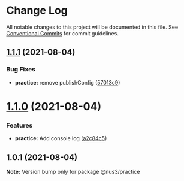 # Change Log

All notable changes to this project will be documented in this file.
See [Conventional Commits](https://conventionalcommits.org) for commit guidelines.

## [1.1.1](https://yota-hada-github/yota-hada/p-npm-package/compare/@nus3/practice@1.1.0...@nus3/practice@1.1.1) (2021-08-04)


### Bug Fixes

* **practice:** remove publishConfig ([57013c9](https://yota-hada-github/yota-hada/p-npm-package/commit/57013c9dca68091ad05650e97cb7e085e32e7034))





# [1.1.0](https://yota-hada-github/yota-hada/p-npm-package/compare/@nus3/practice@1.0.1...@nus3/practice@1.1.0) (2021-08-04)


### Features

* **practice:** Add console log ([a2c84c5](https://yota-hada-github/yota-hada/p-npm-package/commit/a2c84c541e7a37763a5a4530d650881b28c6f476))





## 1.0.1 (2021-08-04)

**Note:** Version bump only for package @nus3/practice
